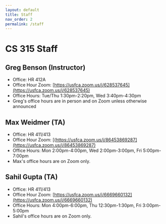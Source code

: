 ```yaml
---
layout: default
title: Staff
nav_order: 2
permalink: /staff
---
```


# CS 315 Staff

## Greg Benson (Instructor)
- Office: HR 412A
- Office Hour Zoom: [https://usfca.zoom.us/j/628537645](https://usfca.zoom.us/j/628537645)
- Office Hours: Tue/Thu 1:30pm-2:20pm, Wed 3:40pm-4:30pm
- Greg's office hours are in person and on Zoom unless otherwise announced

## Max Weidmer (TA)
- Office: HR 411/413
- Office Hour Zoom: [(https://usfca.zoom.us/j/86453869287](https://usfca.zoom.us/j/86453869287)
- Office Hours: Mon 2:00pm-4:00pm, Wed 2:00pm-3:00pm, Fri 5:00pm-7:00pm
- Max's office hours are on Zoom only.

## Sahil Gupta (TA)
- Office: HR 411/413
- Office Hour Zoom: [https://usfca.zoom.us/j/6669660132](https://usfca.zoom.us/j/6669660132)
- Office Hours: Mon 4:00pm-6:00pm, Thu 12:30pm-1:30pm, Fri 3:00pm-5:00pm
- Sahil's office hours are on Zoom only.
